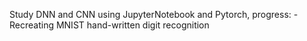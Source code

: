 Study DNN and CNN using JupyterNotebook and Pytorch, progress:
    - Recreating MNIST hand-written digit recognition
